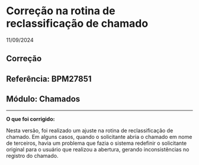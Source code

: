 # Correção na rotina de reclassificação de chamado
11/09/2024
## Correção
## Referência: BPM27851
## Módulo: Chamados
***

**O que foi corrigido:**

Nesta versão, foi realizado um ajuste na rotina de reclassificação de chamado. Em alguns casos, quando o solicitante abria o chamado em nome de terceiros, havia um problema que fazia o sistema redefinir o solicitante original para o usuário que realizou a abertura, gerando inconsistências no registro do chamado.